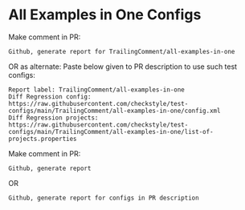 # All Examples in One Configs
Make comment in PR:
```
Github, generate report for TrailingComment/all-examples-in-one
```
OR as alternate:
Paste below given to PR description to use such test configs:
```
Report label: TrailingComment/all-examples-in-one
Diff Regression config: https://raw.githubusercontent.com/checkstyle/test-configs/main/TrailingComment/all-examples-in-one/config.xml
Diff Regression projects: https://raw.githubusercontent.com/checkstyle/test-configs/main/TrailingComment/all-examples-in-one/list-of-projects.properties
```
Make comment in PR:
```
Github, generate report
```
OR
```
Github, generate report for configs in PR description
```
